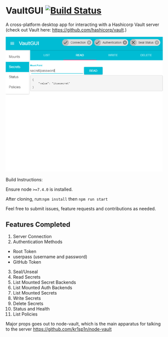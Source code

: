 # VaultGUI [![Build Status](https://travis-ci.org/jonsavage/VaultGUI.svg?branch=master)](https://travis-ci.org/jonsavage/VaultGUI)

A cross-platform desktop app for interacting with a Hashicorp Vault server (check out Vault here: https://github.com/hashicorp/vault.)

![read_secrets](/readme_images/read_secrets.png?raw=true "Read Secrets")

Build Instructions:

Ensure node `>=7.4.0` is installed.

After cloning, run:`npm install` then `npm run start` 

Feel free to submit issues, feature requests and contributions as needed.

## Features Completed
1. Server Connection
2. Authentication Methods
 * Root Token
 * userpass (username and password)
 * GitHub Token
3. Seal/Unseal
4. Read Secrets
5. List Mounted Secret Backends
6. List Mounted Auth Backends
7. List Mounted Secrets
8. Write Secrets
9. Delete Secrets
10. Status and Health
11. List Policies 

Major props goes out to node-vault, which is the main apparatus for talking to the server
https://github.com/kr1sp1n/node-vault
